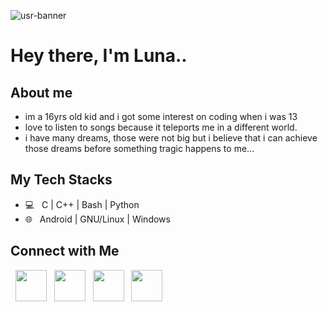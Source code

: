 ![usr-banner](https://github.com/forsaken-heart24/i_dont_want_to_be_an_weirdo/blob/main/banner_images/usr_profile_banner.png?raw=true)

# Hey there, I'm Luna..

## About me

- im a 16yrs old kid and i got some interest on coding when i was 13
- love to listen to songs because it teleports me in a different world.
- i have many dreams, those were not big but i believe that i can achieve those dreams before something tragic happens to me...

## My Tech Stacks

- 💻 &nbsp; C | C++ | Bash | Python
- 🌐 &nbsp; Android | GNU/Linux | Windows

## Connect with Me

<p align="left">
&nbsp; <a href="https://www.instagram.com/forsaken_heart24/" target="_blank" rel="noopener noreferrer"><img src="https://img.icons8.com/?size=100&id=Xy10Jcu1L2Su&format=png&color=000000" width="50" /></a>
&nbsp; <a href="https://signal.me/#eu/xcXWt2WakiWaM8nhMckBApXgIXpH7mLLQNQdJ-VKkkRrNUwq6JtI1IkNEMjwkrLj" target="_blank" rel="noopener noreferrer"><img src="https://img.icons8.com/?size=100&id=xJbnjsTePaks&format=png&color=000000" width="50" /></a>
&nbsp; <a href="https://t.me/ishimi_forsaken_heart24" target="_blank" rel="noopener noreferrer"><img src="https://img.icons8.com/?size=100&id=jZ1z64hEYYLW&format=png&color=000000" width="50" /></a>
&nbsp; <a href="https://x.com/luna_lunii24" target="_blank" rel="noopener noreferrer"><img src="https://img.icons8.com/?size=100&id=xWVjuc9hryql&format=png&color=000000" width="50" /></a>
</p>
